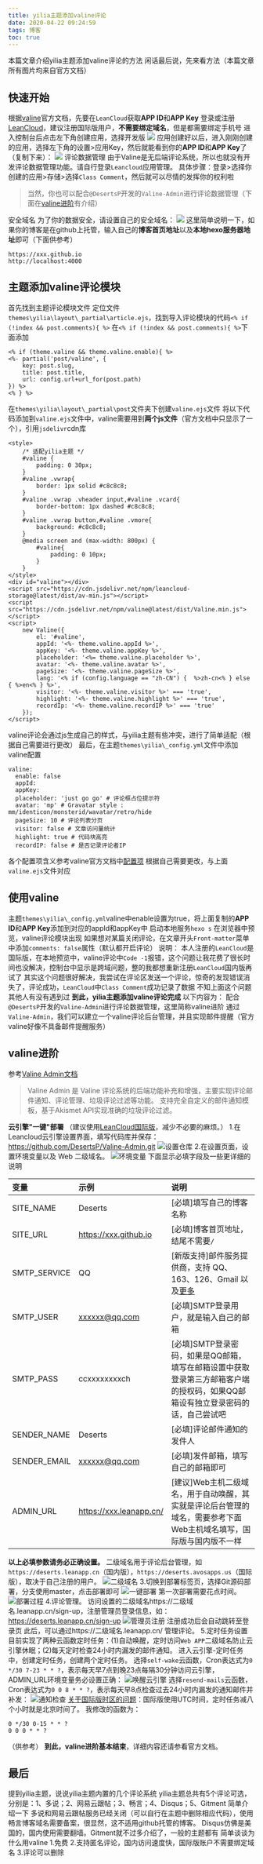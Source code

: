 ```yaml
---
title: yilia主题添加valine评论
date: 2020-04-22 09:24:59
tags: 博客
toc: true
---
```

本篇文章介绍yilia主题添加valine评论的方法
闲话最后说，先来看方法（本篇文章所有图片均来自官方文档）
<!--more-->
## 快速开始
根据[valine](https://valine.js.org/quickstart.html)官方文档，先要在`LeanCloud`获取**APP ID**和**APP Key**
登录或注册[LeanCloud](https://www.leancloud.cn/)，建议注册国际版用户，**不需要绑定域名**，但是都需要绑定手机号
进入控制台后点击左下角创建应用，选择开发版
![](https://i.loli.net/2019/06/21/5d0c995c86fac81746.jpg)
应用创建好以后，进入刚刚创建的应用，选择左下角的设置>应用Key，然后就能看到你的**APP ID**和**APP Key**了（复制下来）：
![](https://i.loli.net/2019/06/21/5d0c997a60baa24436.jpg)
评论数据管理
由于Valine是无后端评论系统，所以也就没有开发评论数据管理功能。请自行登录`Leancloud`应用管理。 
具体步骤：登录>选择你创建的应用>存储>选择`Class Comment`，然后就可以尽情的发挥你的权利啦
>当然，你也可以配合` @DesertsP `开发的` Valine-Admin `进行评论数据管理（下面在[valine进阶](#valine进阶)有介绍）

安全域名
为了你的数据安全，请设置自己的安全域名：
![](https://i.loli.net/2019/06/21/5d0c995bddd4f99219.jpg)
这里简单说明一下，如果你的博客是在github上托管，输入自己的**博客首页地址**以及**本地hexo服务器地址**即可（下面供参考）
```
https://xxx.github.io
http://localhost:4000
```
## 主题添加valine评论模块
首先找到主题评论模块文件
定位文件`themes\yilia\layout\_partial\article.ejs`，找到导入评论模块的代码`<% if (!index && post.comments){ %>`
在`<% if (!index && post.comments){ %>`下面添加
```
<% if (theme.valine && theme.valine.enable){ %>
<%- partial('post/valine', {
    key: post.slug,
    title: post.title,
    url: config.url+url_for(post.path)
}) %>
<% } %>
```
在`themes\yilia\layout\_partial\post`文件夹下创建`valine.ejs`文件
将以下代码添加到`valine.ejs`文件中，valine需要用到**两个js文件**（官方文档中只显示了一个），引用`jsdelivr`cdn库
```
<style>
    /* 适配yilia主题 */
    #valine {
        padding: 0 30px;
    }
    #valine .vwrap{
        border: 1px solid #c8c8c8;
    }
    #valine .vwrap .vheader input,#valine .vcard{
        border-bottom: 1px dashed #c8c8c8;
    }
    #valine .vwrap button,#valine .vmore{
        background: #c8c8c8;
    }
    @media screen and (max-width: 800px) {
        #valine{
            padding: 0 10px;
        }
    }
</style>
<div id="valine"></div>
<script src="https://cdn.jsdelivr.net/npm/leancloud-storage@latest/dist/av-min.js"></script>
<script src="https://cdn.jsdelivr.net/npm/valine@latest/dist/Valine.min.js"></script>
<script>
    new Valine({
        el: '#valine',
        appId: '<%- theme.valine.appId %>',
        appKey: '<%- theme.valine.appKey %>',
		placeholder: '<%= theme.valine.placeholder %>',
		avatar: '<%- theme.valine.avatar %>',
		pageSize: '<%- theme.valine.pageSize %>',
        lang: '<% if (config.language == "zh-CN") {  %>zh-cn<% } else { %>en<% } %>',
        visitor: '<%- theme.valine.visitor %>' === 'true',
		highlight: '<%- theme.valine.highlight %>' === 'true',
		recordIp: '<%- theme.valine.recordIP %>' === 'true'
    });
</script>
```
valine评论会通过js生成自己的样式，与yilia主题有些冲突，进行了简单适配（根据自己需要进行更改）
最后，在主题`themes\yilia\_config.yml`文件中添加valine配置
```
valine:
  enable: false
  appId: 
  appKey: 
  placeholder: 'just go go' # 评论框占位提示符
  avatar: 'mp' # Gravatar style : mm/identicon/monsterid/wavatar/retro/hide
  pageSize: 10 # 评论列表分页
  visitor: false # 文章访问量统计
  highlight: true # 代码块高亮
  recordIP: false # 是否记录评论者IP
```
各个配置项含义参考valine官方文档中[配置项](https://valine.js.org/configuration.html)
根据自己需要更改，与上面`valine.ejs`文件对应
## 使用valine
主题`themes\yilia\_config.yml`valine中enable设置为true，将上面复制的**APP ID**和**APP Key**添加到对应的appId和appKey中
启动本地服务`hexo s`
在浏览器中预览，valine评论模块出现
如果想对某篇关闭评论，在文章开头`Front-matter`菜单中添加`comments: false`属性（默认都开启评论）
说明：
本人注册的`LeanCloud`是国际版，在本地预览中，valine评论中`Code -1`报错，这个问题让我花费了很长时间也没解决，控制台中显示是跨域问题，整的我都想重新注册`LeanCloud`国内版再试了
其实这个问题很好解决，我尝试在评论区发送一个评论，惊奇的发现错误消失了，评论成功，`LeanCloud`中`Class Comment`成功记录了数据
不知上面这个问题其他人有没有遇到过
**到此，yilia主题添加valine评论完成**
以下内容为：
配合` @DesertsP `开发的` Valine-Admin `进行评论数据管理，这里简称valine进阶
通过`Valine-Admin`，我们可以建立一个valine评论后台管理，并且实现邮件提醒（官方valine好像不具备邮件提醒服务）
## valine进阶
参考[Valine Admin文档](https://deserts.io/valine-admin-document/)
>Valine Admin 是 Valine 评论系统的后端功能补充和增强，主要实现评论邮件通知、评论管理、垃圾评论过滤等功能。
支持完全自定义的邮件通知模板，基于Akismet API实现准确的垃圾评论过滤。

**云引擎"一键"部署**
（建议使用[LeanCloud国际版](https://leancloud.app/)，减少不必要的麻烦。）
1.在Leancloud云引擎设置界面，填写代码库并保存：https://github.com/DesertsP/Valine-Admin.git
![设置仓库](https://cloud.panjunwen.com/2018/09/ping-mu-kuai-zhao-2018-09-15-xia-wu-12-56-04.png)
2.在设置页面，设置环境变量以及 Web 二级域名。
![环境变量](https://cloud.panjunwen.com/2018/09/ping-mu-kuai-zhao-2018-09-15-xia-wu-3-40-48.png)
下面显示必填字段及一些更详细的说明

|变量|示例|说明|
|:-|:-|:-|
|SITE_NAME|Deserts|[必填]填写自己的博客名称|
|SITE_URL|https://xxx.github.io|[必填]博客首页地址，结尾不需要`/`|
|SMTP_SERVICE|QQ|[新版支持]邮件服务提供商，支持 QQ、163、126、Gmail 以及[更多](https://nodemailer.com/smtp/well-known/#supported-services)|
|SMTP_USER|xxxxxx@qq.com|[必填]SMTP登录用户，就是输入自己的邮箱|
|SMTP_PASS|ccxxxxxxxxch|[必填]SMTP登录密码，如果是QQ邮箱，填写在邮箱设置中获取登录第三方邮箱客户端的授权码，如果QQ邮箱设有独立登录密码的话，自己尝试吧|
|SENDER_NAME|Deserts|[必填]评论邮件通知的发件人|
|SENDER_EMAIL|xxxxxx@qq.com|[必填]发件邮箱，填写自己的邮箱即可|
|ADMIN_URL|https://xxx.leanapp.cn/|[建议]Web主机二级域名，用于自动唤醒，其实就是评论后台管理的域名，需要参考下面Web主机域名填写，国际版与国内版不一样|

**以上必填参数请务必正确设置。**
二级域名用于评论后台管理，如`https://deserts.leanapp.cn`（国内版），`https://deserts.avosapps.us`（国际版），取决于自己注册的用户。
![二级域名](https://cloud.panjunwen.com/2018/09/ping-mu-kuai-zhao-2018-09-15-xia-wu-1-06-41.png)
3.切换到部署标签页，选择Git源码部署，分支使用master，点击部署即可
![一键部署](https://cloud.panjunwen.com/2018/09/ping-mu-kuai-zhao-2018-09-15-xia-wu-12-56-50.png)
第一次部署需要花点时间。
![部署过程](https://cloud.panjunwen.com/2018/09/ping-mu-kuai-zhao-2018-09-15-xia-wu-1-00-45.png)
4.评论管理。
访问设置的二级域名https://二级域名.leanapp.cn/sign-up，注册管理员登录信息，如：https://deserts.leanapp.cn/sign-up
![管理员注册](https://cloud.panjunwen.com/2018/10/ping-mu-kuai-zhao-2018-10-22-xia-wu-9-35-51.png)
注册成功后会自动跳转至登录页
此后，可以通过https://二级域名.leanapp.cn/ 管理评论。
5.定时任务设置
目前实现了两种云函数定时任务：(1)自动唤醒，定时访问`Web APP`二级域名防止云引擎休眠；(2)每天定时检查24小时内漏发的邮件通知。
进入云引擎-定时任务中，创建定时任务，创建两个定时任务。
选择`self-wake`云函数，Cron表达式为`0 */30 7-23 * * ?`，表示每天早7点到晚23点每隔30分钟访问云引擎，ADMIN_URL环境变量务必设置正确：
![唤醒云引擎](https://cloud.panjunwen.com/2018/09/ping-mu-kuai-zhao-2018-09-18-xia-wu-2-57-43.png)
选择`resend-mails`云函数，Cron表达式为`0 0 8 * * ?`，表示每天早8点检查过去24小时内漏发的通知邮件并补发：
![通知检查](https://cloud.panjunwen.com/2018/09/ping-mu-kuai-zhao-2018-09-18-xia-wu-2-57-53.png)
[关于国际版时区的问题](https://github.com/DesertsP/Valine-Admin/issues/63#issuecomment-533784574)：国际版使用UTC时间，定时任务减八个小时就是北京时间了。
我修改的函数为：
```
0 */30 0-15 * * ?
0 0 0 * * ?
```
（供参考）
**到此，valine进阶基本结束**，详细内容还请参看官方文档。
## 最后
提到yilia主题，说说yilia主题内置的几个评论系统
yilia主题总共有5个评论可选，分别是：1、多说；2、网易云跟帖；3、畅言；4、Disqus；5、Gitment
简单介绍一下
多说和网易云跟帖服务已经关闭（可以自行在主题中删除相应代码），使用畅言博客域名需要备案，很显然，这不适用github托管的博客。
Disqus仿佛是美国的，国内使用需要翻墙。Gitment就不过多介绍了，一般的主题都有
简单谈谈为什么用valine
1.免费
2.支持匿名评论，国内访问速度快，国际版账户不需要绑定域名
3.评论可以删除